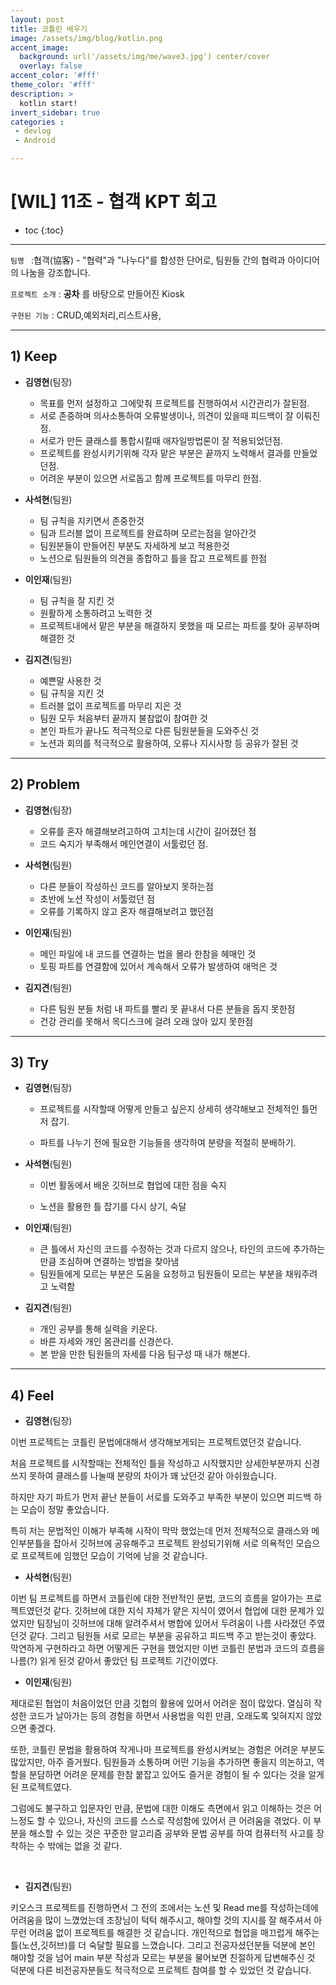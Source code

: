 ```yaml
---
layout: post
title: 코틀린 배우기
image: /assets/img/blog/kotlin.png
accent_image: 
  background: url('/assets/img/me/wave3.jpg') center/cover
  overlay: false
accent_color: '#fff'
theme_color: '#fff'
description: >
  kotlin start!
invert_sidebar: true
categories :
 - devlog	
 - Android

---
```


# [WIL] 11조 - 협객 KPT 회고

* toc
{:toc}
---

`팀명 ` :협객(協客) - "협력"과 "나누다"를 합성한 단어로, 팀원들 간의 협력과 아이디어의 나눔을 강조합니다.

`프로젝트 소개` : **공차** 를 바탕으로 만들어진 Kiosk

`구현된 기능` : CRUD,예외처리,리스트사용,

---

## **1) Keep**

- **김영현**(팀장)

  - 목표를 먼저 설정하고 그에맞춰 프로젝트를 진행하여서 시간관리가 잘된점.
  - 서로 존중하며 의사소통하여 오류발생이나, 의견이 있을때 피드백이 잘 이뤄진점.
  - 서로가 만든 클래스를 통합시킬때 애자일방법론이 잘 적용되었던점.
  - 프로젝트를 완성시키기위해 각자 맡은 부분은 끝까지 노력해서 결과를 만들었던점.
  - 어려운 부분이 있으면 서로돕고 함께 프로젝트를 마무리 한점.

  

- **사석현**(팀원)

  - 팀 규칙을 지키면서 존중한것
  - 팀과 트러블 없이 프로젝트를 완료하며 모르는점을 알아간것
  - 팀원분들이 만들어진 부분도 자세하게 보고 적용한것
  - 노션으로 팀원들의 의견을 종합하고 틀을 잡고 프로젝트를 한점

  

- **이인재**(팀원)

  - 팀 규칙을 잘 지킨 것
  - 원활하게 소통하려고 노력한 것
  - 프로젝트내에서 맡은 부분을 해결하지 못했을 때 모르는 파트를 찾아 공부하며 해결한 것

  

- **김지견**(팀원)

  - 예쁜말 사용한 것
  - 팀 규칙을 지킨 것
  - 트러블 없이 프로젝트를 마무리 지은 것
  - 팀원 모두 처음부터 끝까지 불참없이 참여한 것
  - 본인 파트가 끝나도 적극적으로 다른 팀원분들을 도와주신 것
  - 노션과 회의를 적극적으로 활용하여, 오류나 지시사항 등 공유가 잘된 것

---



## **2) Problem**

- **김영현**(팀장)

  - 오류를 혼자 해결해보려고하여 고치는데 시간이 길어졌던 점
  - 코드 숙지가 부족해서 메인연결이 서툴렀던 점.

  

- **사석현**(팀원)

  - 다른 분들이 작성하신 코드를 알아보지 못하는점
  - 초반에 노션 작성이 서툴렀던 점
  - 오류를 기록하지 않고 혼자 해결해보려고 했던점

  

- **이인재**(팀원)

  - 메인 파일에 내 코드를 연결하는 법을 몰라 한참을 헤매인 것
  - 토핑 파트를 연결함에 있어서 계속해서 오류가 발생하여 애먹은 것

  

- **김지견**(팀원)

  - 다른 팀원 분들 처럼 내 파트를 빨리 못 끝내서 다른 분들을 돕지 못한점
  - 건강 관리를 못해서 목디스크에 걸려 오래 앉아 있지 못한점

---



## **3) Try**

- **김영현**(팀장)

  - 프로젝트를 시작할때 어떻게 만들고 싶은지 상세히 생각해보고 전체적인 틀먼저 잡기.

  - 파트를 나누기 전에 필요한 기능들을 생각하여 분량을 적절히 분배하기.

    

- **사석현**(팀원)

  - 이번 활동에서 배운 깃허브로 협업에 대한 점을 숙지

  - 노션을 활용한 틀 잡기를 다시 상기, 숙달

    

- **이인재**(팀원)

  - 큰 틀에서 자신의 코드를 수정하는 것과 다르지 않으나, 타인의 코드에 추가하는 만큼 조심하며 연결하는 방법을 찾아냄
  - 팀원들에게 모르는 부분은 도움을 요청하고 팀원들이 모르는 부분을 채워주려고 노력함

  

- **김지견**(팀원)

  - 개인 공부를 통해 실력을 키운다.
  - 바른 자세와 개인 몸관리를 신경쓴다.
  - 본 받을 만한 팀원들의 자세를 다음 팀구성 때 내가 해본다.

---



## **4) Feel**

- **김영현**(팀장)

이번 프로젝트는 코틀린 문법에대해서 생각해보게되는 프로젝트였던것 같습니다.

처음 프로젝트를 시작할때는 전체적인 틀을 작성하고 시작했지만 상세한부분까지 신경쓰지 못하여 클래스를 나눌때 분량의 차이가 꽤 났던것 같아 아쉬웠습니다.

하지만 자기 파트가  먼저 끝난 분들이 서로를 도와주고 부족한 부분이 있으면 피드백 하는 모습이 정말 좋았습니다.

특히 저는 문법적인 이해가 부족해 시작이 막막 했었는데 먼저 전체적으로 클래스와 메인부분틀을 잡아서 깃허브에 공유해주고 프로젝트 완성되기위해 서로 의욕적인 모습으로 프로젝트에 임했던 모습이 기억에 남을 것 같습니다.

  

- **사석현**(팀원)

이번 팀 프로젝트를 하면서 코틀린에 대한 전반적인 문법, 코드의 흐름을 알아가는 프로젝트였던것 같다.
깃허브에 대한 지식 자체가 얕은 지식이 였어서 협업에 대한 문제가 있었지만 팀장님이 깃허브에 대해 알려주셔서 병합에 있어서 두려움이 나름 사라졌던 주였던것 같다. 그리고 팀원들 서로 모르는 부분을 공유하고 피드백 주고 받는것이 좋았다. 막연하게 구현하라고 하면 어떻게든 구현을 했었지만 이번 코틀린 분법과 코드의 흐름을 나름(?) 읽게 된것 같아서 좋았던 팀 프로젝트 기간이였다.

  

- **이인재**(팀원)

제대로된 협업이 처음이었던 만큼 깃헙의 활용에 있어서 어려운 점이 많았다. 열심히 작성한 코드가 날아가는 등의 경험을 하면서 사용법을 익힌 만큼, 오래도록 잊혀지지 않았으면 좋겠다.

또한, 코틀린 문법을 활용하여 작게나마 프로젝트를 완성시켜보는 경험은 어려운 부분도 많았지만, 아주 즐거웠다. 팀원들과 소통하며 어떤 기능을 추가하면 좋을지 의논하고, 역할을 분담하면 어려운 문제를 한참 붙잡고 있어도 즐거운 경험이 될 수 있다는 것을 알게 된 프로젝트였다.

그럼에도 불구하고 입문자인 만큼, 문법에 대한 이해도 측면에서 읽고 이해하는 것은 어느정도 할 수 있으나, 자신의 코드를 스스로 작성함에 있어서 큰 어려움을 겪었다. 이 부분을 해소할 수 있는 것은 꾸준한 알고리즘 공부와 문법 공부를 하여 컴퓨터적 사고를 장착하는 수 밖에는 없을 것 같다.

​    

- **김지견**(팀원)

키오스크 프로젝트를 진행하면서 그 전의 조에서는 노션 및 Read me를 작성하는데에 어려움을 많이 느꼈었는데 조장님이 턱턱 해주시고, 해야할 것의 지시를 잘 해주셔서 아무런 어려움 없이 프로젝트를 해결한 것 같습니다. 개인적으로 협업을 매끄럽게 해주는 틀(노션,깃허브)를 더 숙달할 필요를 느꼈습니다.  그리고 전공자셨던분들 덕분에 본인 해야할 것을 넘어 main 부분 작성과 모르는 부분을 물어보면 친절하게 답변해주신 것 덕분에 다른 비전공자분들도 적극적으로 프로젝트 참여를 할 수 있었던 것 같습니다.
